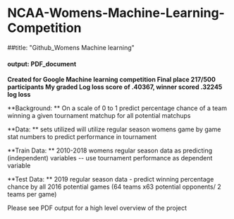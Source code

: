 # NCAA-Womens-Machine-Learning-Competition
##title: "Github_Womens Machine learning"
#### output: PDF_document


 **Created for Google Machine learning competition
 Final place 217/500 participants
 My graded Log loss score of .40367, winner scored .32245 log loss**


**Background: ** On a scale of 0 to 1 predict percentage chance of a team winning a given tournament matchup for all potential matchups

**Data: ** sets utilized will utilize regular season womens game by game stat numbers to predict performance in tournament

**Train Data: ** 2010-2018 womens regular season data as predicting (independent) variables -- use tournament performance as dependent variable

**Test Data: ** 2019 regular season data - predict winning percentage chance by all 2016 potential games (64 teams x63 potential opponents/ 2 teams per game)

Please see PDF output for a high level overview of the project



